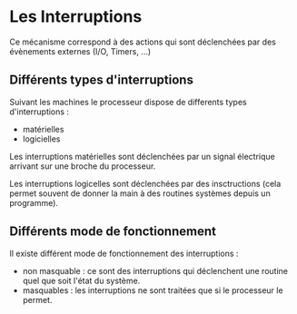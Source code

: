 # Les Interruptions

Ce mécanisme correspond à des actions qui sont déclenchées par des évènements externes (I/O, Timers, ...)

## Différents types d'interruptions 
Suivant les machines le processeur dispose de differents types d'interruptions :

- matérielles
- logicielles

Les interruptions matérielles sont déclenchées par un signal électrique arrivant sur une broche du processeur.

Les interruptions logicelles sont déclenchées par des insctructions (cela permet souvent de donner la main à des routines systèmes depuis un programme).

## Différents mode de fonctionnement
Il existe différent mode de fonctionnement des interruptions :

- non masquable : ce sont des interruptions qui déclenchent une routine quel que soit l'état du système.
- masquables : les interruptions ne sont traitées que si le processeur le permet.
